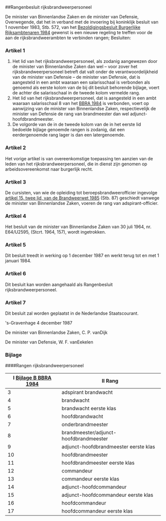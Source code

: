 <meta http-equiv='Content-Type' content='text/html; charset=utf-8' />

##Rangenbesluit rijksbrandweerpersoneel

De minister van Binnenlandse Zaken en de minister van Defensie,  
Overwegende, dat het in verband met de invoering bij koninklijk besluit van 1 november 1983, Stb. 572, van het [Bezoldigingsbesluit Burgerlijke Rijksambtenaren 1984](../../../../AMvB/bezoldigingsbesluit/burgerlijke/rijksambtenaren/1984/BWBR0003630/README.md) gewenst is een nieuwe regeling te treffen voor de aan de rijksbrandweerambten te verbinden rangen;
Besluiten:    

### Artikel  1  

1.  Het lid van het rijksbrandweerpersoneel, als zodanig aangewezen door de minister van Binnenlandse Zaken dan wel – voor zover het rijksbrandweerpersoneel betreft dat valt onder de verantwoordelijkheid van de minister van Defensie – de minister van Defensie, dat is aangesteld in een ambt waaraan een salarisschaal is verbonden als genoemd als eerste kolom van de bij dit besluit behorende bijlage, voert de achter die salarisschaal in de tweede kolom vermelde rang.   
2.  Het lid van het rijksbrandweerpersoneel, dat is aangesteld in een ambt waaraan salarisschaal 8 van het [BBRA 1984](../../../../AMvB/bezoldigingsbesluit/burgerlijke/rijksambtenaren/1984/BWBR0003630/README.md) is verbonden, voert op aanwijzing van de minister van Binnenlandse Zaken, respectievelijk de minister van Defensie de rang van brandmeester dan wel adjunct-hoofdbrandmeester.   
3.  De volgorde van de in de tweede kolom van de in het eerste lid bedoelde bijlage genoemde rangen is zodanig, dat een eerdergenoemde rang lager is dan een latergenoemde.   

### Artikel  2  

Het vorige artikel is van overeenkomstige toepassing ten aanzien van de leden van het rijksbrandweerpersoneel, die in dienst zijn genomen op arbeidsovereenkomst naar burgerlijk recht.  

### Artikel  3  

De cursisten, van wie de opleiding tot beroepsbrandweerofficier ingevolge [artikel 15, twee lid, van de Brandweerwet 1985](../../../../wet/brandweerwet/1985/BWBR0003764/README.md) (Stb. 87) geschiedt vanwege de minister van Binnenlandse Zaken, voeren de rang van adspirant-officier.  

### Artikel  4  

Het besluit van de minister van Binnenlandse Zaken van 30 juli 1964, nr. E64/U2595, (Stcrt. 1964, 157), wordt ingetrokken.  

### Artikel  5  

Dit besluit treedt in werking op 1 december 1987 en werkt terug tot en met 1 januari 1984.  

### Artikel  6  

Dit besluit kan worden aangehaald als Rangenbesluit rijksbrandweerpersoneel.  

### Artikel  7  

Dit besluit zal worden geplaatst in de Nederlandse Staatscourant.  

's-Gravenhage 
4 december 1987    

De 
minister van Binnenlandse Zaken, 
C. P. vanDijk 

De 
minister van Defensie, 
W. F. vanEekelen   

### Bijlage  

####Rangen rijksbrandweerpersoneel

| I   [Bijlage B BBRA 1984](../../../../AMvB/bezoldigingsbesluit/burgerlijke/rijksambtenaren/1984/BWBR0003630/README.md)   | II  Rang  |
|---|---|
| 3  | adspirant brandwacht  |
| 4  | brandwacht  |
| 5  | brandwacht eerste klas  |
| 6  | hoofdbrandwacht  |
| 7  | onderbrandmeester  |
| 8  | brandmeester/adjunct-hoofdbrandmeester  |
| 9  | adjunct-hoofdbrandmeester eerste klas  |
| 10  | hoofdbrandmeester  |
| 11  | hoofdbrandmeester eerste klas  |
| 12  | commandeur  |
| 13  | commandeur eerste klas  |
| 14  | adjunct-hoofdcommandeur  |
| 15  | adjunct-hoofdcommandeur eerste klas  |
| 16  | hoofdcommandeur  |
| 17  | hoofdcommandeur eerste klas  |

